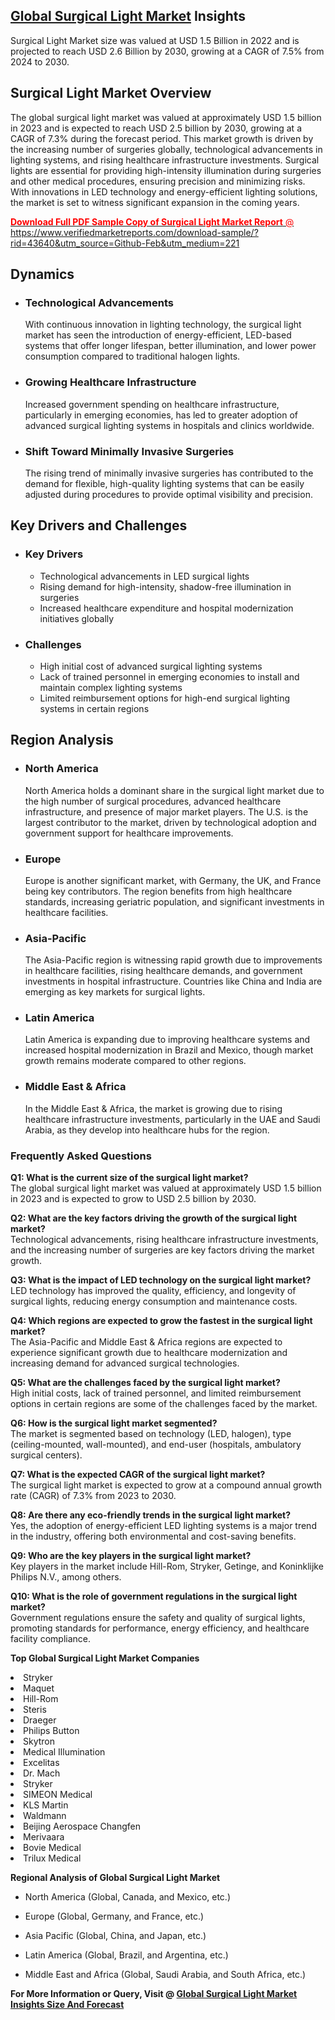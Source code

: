 <h2><a href="https://www.verifiedmarketreports.com/download-sample/?rid=43640&amp;utm_source=Github&amp;utm_medium=221" target="_blank">Global Surgical Light Market</a> Insights</h2><p>Surgical Light Market size was valued at USD 1.5 Billion in 2022 and is projected to reach USD 2.6 Billion by 2030, growing at a CAGR of 7.5% from 2024 to 2030.</p><p> <h2>Surgical Light Market Overview</h2> <p>The global surgical light market was valued at approximately USD 1.5 billion in 2023 and is expected to reach USD 2.5 billion by 2030, growing at a CAGR of 7.3% during the forecast period. This market growth is driven by the increasing number of surgeries globally, technological advancements in lighting systems, and rising healthcare infrastructure investments. Surgical lights are essential for providing high-intensity illumination during surgeries and other medical procedures, ensuring precision and minimizing risks. With innovations in LED technology and energy-efficient lighting solutions, the market is set to witness significant expansion in the coming years.</p> <p><a href="#"><p><span class=""><span style="color: #ff0000;"><strong>Download Full PDF Sample Copy of Surgical Light Market Report</strong> @ </span><a href="https://www.verifiedmarketreports.com/download-sample/?rid=43640&amp;utm_source=Github-Feb&amp;utm_medium=221" target="_blank">https://www.verifiedmarketreports.com/download-sample/?rid=43640&amp;utm_source=Github-Feb&amp;utm_medium=221</a></span></p></a></p> <h2>Dynamics</h2> <ul> <li><h3>Technological Advancements</h3>With continuous innovation in lighting technology, the surgical light market has seen the introduction of energy-efficient, LED-based systems that offer longer lifespan, better illumination, and lower power consumption compared to traditional halogen lights.</li> <li><h3>Growing Healthcare Infrastructure</h3>Increased government spending on healthcare infrastructure, particularly in emerging economies, has led to greater adoption of advanced surgical lighting systems in hospitals and clinics worldwide.</li> <li><h3>Shift Toward Minimally Invasive Surgeries</h3>The rising trend of minimally invasive surgeries has contributed to the demand for flexible, high-quality lighting systems that can be easily adjusted during procedures to provide optimal visibility and precision.</li> </ul> <h2>Key Drivers and Challenges</h2> <ul> <li><h3>Key Drivers</h3> <ul> <li>Technological advancements in LED surgical lights</li> <li>Rising demand for high-intensity, shadow-free illumination in surgeries</li> <li>Increased healthcare expenditure and hospital modernization initiatives globally</li> </ul> </li> <li><h3>Challenges</h3> <ul> <li>High initial cost of advanced surgical lighting systems</li> <li>Lack of trained personnel in emerging economies to install and maintain complex lighting systems</li> <li>Limited reimbursement options for high-end surgical lighting systems in certain regions</li> </ul> </li> </ul> <h2>Region Analysis</h2> <ul> <li><h3>North America</h3>North America holds a dominant share in the surgical light market due to the high number of surgical procedures, advanced healthcare infrastructure, and presence of major market players. The U.S. is the largest contributor to the market, driven by technological adoption and government support for healthcare improvements.</li> <li><h3>Europe</h3>Europe is another significant market, with Germany, the UK, and France being key contributors. The region benefits from high healthcare standards, increasing geriatric population, and significant investments in healthcare facilities.</li> <li><h3>Asia-Pacific</h3>The Asia-Pacific region is witnessing rapid growth due to improvements in healthcare facilities, rising healthcare demands, and government investments in hospital infrastructure. Countries like China and India are emerging as key markets for surgical lights.</li> <li><h3>Latin America</h3>Latin America is expanding due to improving healthcare systems and increased hospital modernization in Brazil and Mexico, though market growth remains moderate compared to other regions.</li> <li><h3>Middle East & Africa</h3>In the Middle East & Africa, the market is growing due to rising healthcare infrastructure investments, particularly in the UAE and Saudi Arabia, as they develop into healthcare hubs for the region.</li> </ul> <h3>Frequently Asked Questions</h3> <p><strong>Q1: What is the current size of the surgical light market?</strong><br>The global surgical light market was valued at approximately USD 1.5 billion in 2023 and is expected to grow to USD 2.5 billion by 2030.</p> <p><strong>Q2: What are the key factors driving the growth of the surgical light market?</strong><br>Technological advancements, rising healthcare infrastructure investments, and the increasing number of surgeries are key factors driving the market growth.</p> <p><strong>Q3: What is the impact of LED technology on the surgical light market?</strong><br>LED technology has improved the quality, efficiency, and longevity of surgical lights, reducing energy consumption and maintenance costs.</p> <p><strong>Q4: Which regions are expected to grow the fastest in the surgical light market?</strong><br>The Asia-Pacific and Middle East & Africa regions are expected to experience significant growth due to healthcare modernization and increasing demand for advanced surgical technologies.</p> <p><strong>Q5: What are the challenges faced by the surgical light market?</strong><br>High initial costs, lack of trained personnel, and limited reimbursement options in certain regions are some of the challenges faced by the market.</p> <p><strong>Q6: How is the surgical light market segmented?</strong><br>The market is segmented based on technology (LED, halogen), type (ceiling-mounted, wall-mounted), and end-user (hospitals, ambulatory surgical centers).</p> <p><strong>Q7: What is the expected CAGR of the surgical light market?</strong><br>The surgical light market is expected to grow at a compound annual growth rate (CAGR) of 7.3% from 2023 to 2030.</p> <p><strong>Q8: Are there any eco-friendly trends in the surgical light market?</strong><br>Yes, the adoption of energy-efficient LED lighting systems is a major trend in the industry, offering both environmental and cost-saving benefits.</p> <p><strong>Q9: Who are the key players in the surgical light market?</strong><br>Key players in the market include Hill-Rom, Stryker, Getinge, and Koninklijke Philips N.V., among others.</p> <p><strong>Q10: What is the role of government regulations in the surgical light market?</strong><br>Government regulations ensure the safety and quality of surgical lights, promoting standards for performance, energy efficiency, and healthcare facility compliance.</p> </p><p><strong>Top Global Surgical Light Market Companies</strong></p><div data-test-id=""><p><li>Stryker</li><li> Maquet</li><li> Hill-Rom</li><li> Steris</li><li> Draeger</li><li> Philips Button</li><li> Skytron</li><li> Medical Illumination</li><li> Excelitas</li><li> Dr. Mach</li><li> Stryker</li><li> SIMEON Medical</li><li> KLS Martin</li><li> Waldmann</li><li> Beijing Aerospace Changfen</li><li> Merivaara</li><li> Bovie Medical</li><li> Trilux Medical</li></p><div><strong>Regional Analysis of&nbsp;Global Surgical Light Market</strong></div><ul><li dir="ltr"><p dir="ltr">North America&nbsp;(Global, Canada, and Mexico, etc.)</p></li><li dir="ltr"><p dir="ltr">Europe (Global, Germany, and France, etc.)</p></li><li dir="ltr"><p dir="ltr">Asia Pacific&nbsp;(Global, China, and Japan, etc.)</p></li><li dir="ltr"><p dir="ltr">Latin America&nbsp;(Global, Brazil, and Argentina, etc.)</p></li><li dir="ltr">Middle East and Africa&nbsp;(Global, Saudi Arabia, and South Africa, etc.)</li></ul><p><strong>For More Information or Query, Visit @&nbsp;</strong><strong><a href="https://www.verifiedmarketreports.com/product/global-surgical-light-market-2019-by-manufacturers-regions-type-and-application-forecast-to-2024/?utm_source=Github&amp;utm_medium=221" target="_blank">Global Surgical Light Market Insights Size And Forecast</a></strong></p></div>
